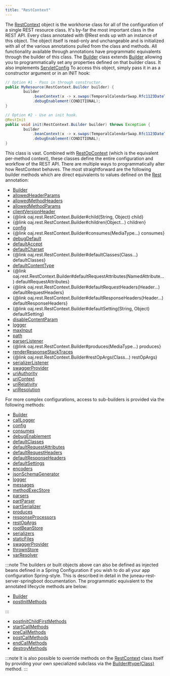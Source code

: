 ```yaml
---
title: "RestContext"
---
```


The [RestContext](../apidocs/org/apache/juneau/rest/RestContext.html) object is the workhorse class for all of the configuration
of a single REST resource class.  It's by-far the most important class in the REST API.
Every class annotated with @Rest ends up with an instance of this object.  The object itself is read-only and unchangeable and is
initialized with all of the various annotations pulled from the class and methods.  All functionality available through annotations
have programmatic equivalents through the builder of this class.
The [Builder](../apidocs/org/apache/juneau/rest/RestContext/Builder.html) class extends [Builder](../apidocs/org/apache/juneau/BeanContext/Builder.html)
allowing you to programmatically set any properties defined on that builder class.
It also implements [ServletConfig](../apidocs/jakarta/servlet/ServletConfig.html)
To access this object, simply pass it in as a constructor argument or in an INIT hook:

```java
// Option #1 - Pass in through constructor.
public MyResource(RestContext.Builder builder) {
        builder
            .beanContext(x -> x.swaps(TemporalCalendarSwap.Rfc1123DateTime.class))
            .debugEnablement(CONDITIONAL);
}

// Option #2 - Use an init hook.
@RestInit
public void init(RestContext.Builder builder) throws Exception {
        builder
            .beanContext(x -> x.swaps(TemporalCalendarSwap.Rfc1123DateTime.class))
            .debugEnablement(CONDITIONAL);
}
```


This class is vast.  Combined with [RestOpContext](../apidocs/org/apache/juneau/rest/RestOpContext.html) (which is the equivalent per-method context), these classes
define the entire configuration and workflow of the REST API.
There are multiple ways to programmatically alter how RestContext behaves.  The most straightforward are the following
builder methods which are direct equivalents to values defined on the [Rest](../apidocs/org/apache/juneau/rest/annotation/Rest.html) annotation:
- [Builder](../apidocs/org/apache/juneau/rest/RestContext/Builder.html)
- [allowedHeaderParams](../apidocs/org/apache/juneau/rest/RestContext/Builder.html#allowedHeaderParams(String))
- [allowedMethodHeaders](../apidocs/org/apache/juneau/rest/RestContext/Builder.html#allowedMethodHeaders(String))
- [allowedMethodParams](../apidocs/org/apache/juneau/rest/RestContext/Builder.html#allowedMethodParams(String))
- [clientVersionHeader](../apidocs/org/apache/juneau/rest/RestContext/Builder.html#clientVersionHeader(String))
- \{@link oaj.rest.RestContext.Builder#child(String, Object) child\}
- \{@link oaj.rest.RestContext.Builder#children(Object...) children\}
- [config](../apidocs/org/apache/juneau/rest/RestContext/Builder.html#config(Config))
- \{@link oaj.rest.RestContext.Builder#consumes(MediaType...) consumes\}
- [debugDefault](../apidocs/org/apache/juneau/rest/RestContext/Builder.html#debugDefault(Enablement))
- [defaultAccept](../apidocs/org/apache/juneau/rest/RestContext/Builder.html#defaultAccept(String))
- [defaultCharset](../apidocs/org/apache/juneau/rest/RestContext/Builder.html#defaultCharset(Charset))
- \{@link oaj.rest.RestContext.Builder#defaultClasses(Class...) defaultClasses\}
- [defaultContentType](../apidocs/org/apache/juneau/rest/RestContext/Builder.html#defaultContentType(String))
- \{@link oaj.rest.RestContext.Builder#defaultRequestAttributes(NamedAttribute...) defaultRequestAttributes\}
- \{@link oaj.rest.RestContext.Builder#defaultRequestHeaders(Header...) defaultRequestHeaders\}
- \{@link oaj.rest.RestContext.Builder#defaultResponseHeaders(Header...) defaultResponseHeaders\}
- \{@link oaj.rest.RestContext.Builder#defaultSetting(String, Object) defaultSetting\}
- [disableContentParam](../apidocs/org/apache/juneau/rest/RestContext/Builder.html#disableContentParam(boolean))
- [logger](../apidocs/org/apache/juneau/rest/RestContext/Builder.html#logger(Logger))
- [maxInput](../apidocs/org/apache/juneau/rest/RestContext/Builder.html#maxInput(String))
- [path](../apidocs/org/apache/juneau/rest/RestContext/Builder.html#path(String))
- [parserListener](../apidocs/org/apache/juneau/rest/RestContext/Builder.html#parserListener(Class))
- \{@link oaj.rest.RestContext.Builder#produces(MediaType...) produces\}
- [renderResponseStackTraces](../apidocs/org/apache/juneau/rest/RestContext/Builder.html#renderResponseStackTraces(boolean))
- \{@link oaj.rest.RestContext.Builder#restOpArgs(Class...) restOpArgs\}
- [serializerListener](../apidocs/org/apache/juneau/rest/RestContext/Builder.html#serializerListener(Class))
- [swaggerProvider](../apidocs/org/apache/juneau/rest/RestContext/Builder.html#swaggerProvider(Class))
- [uriAuthority](../apidocs/org/apache/juneau/rest/RestContext/Builder.html#uriAuthority(String))
- [uriContext](../apidocs/org/apache/juneau/rest/RestContext/Builder.html#uriContext(String))
- [uriRelativity](../apidocs/org/apache/juneau/rest/RestContext/Builder.html#uriRelativity(UriRelativity))
- [uriResolution](../apidocs/org/apache/juneau/rest/RestContext/Builder.html#uriResolution(UriResolution))

For more complex configurations, access to sub-builders is provided via the following methods:
- [Builder](../apidocs/org/apache/juneau/rest/RestContext/Builder.html)
- [callLogger](../apidocs/org/apache/juneau/rest/RestContext/Builder.html#callLogger())
- [config](../apidocs/org/apache/juneau/rest/RestContext/Builder.html#config())
- [consumes](../apidocs/org/apache/juneau/rest/RestContext/Builder.html#consumes())
- [debugEnablement](../apidocs/org/apache/juneau/rest/RestContext/Builder.html#debugEnablement())
- [defaultClasses](../apidocs/org/apache/juneau/rest/RestContext/Builder.html#defaultClasses())
- [defaultRequestAttributes](../apidocs/org/apache/juneau/rest/RestContext/Builder.html#defaultRequestAttributes())
- [defaultRequestHeaders](../apidocs/org/apache/juneau/rest/RestContext/Builder.html#defaultRequestHeaders())
- [defaultResponseHeaders](../apidocs/org/apache/juneau/rest/RestContext/Builder.html#defaultResponseHeaders())
- [defaultSettings](../apidocs/org/apache/juneau/rest/RestContext/Builder.html#defaultSettings())
- [encoders](../apidocs/org/apache/juneau/rest/RestContext/Builder.html#encoders())
- [jsonSchemaGenerator](../apidocs/org/apache/juneau/rest/RestContext/Builder.html#jsonSchemaGenerator())
- [logger](../apidocs/org/apache/juneau/rest/RestContext/Builder.html#logger())
- [messages](../apidocs/org/apache/juneau/rest/RestContext/Builder.html#messages())
- [methodExecStore](../apidocs/org/apache/juneau/rest/RestContext/Builder.html#methodExecStore())
- [parsers](../apidocs/org/apache/juneau/rest/RestContext/Builder.html#parsers())
- [partParser](../apidocs/org/apache/juneau/rest/RestContext/Builder.html#partParser())
- [partSerializer](../apidocs/org/apache/juneau/rest/RestContext/Builder.html#partSerializer())
- [produces](../apidocs/org/apache/juneau/rest/RestContext/Builder.html#produces())
- [responseProcessors](../apidocs/org/apache/juneau/rest/RestContext/Builder.html#responseProcessors())
- [restOpArgs](../apidocs/org/apache/juneau/rest/RestContext/Builder.html#restOpArgs())
- [rootBeanStore](../apidocs/org/apache/juneau/rest/RestContext/Builder.html#rootBeanStore())
- [serializers](../apidocs/org/apache/juneau/rest/RestContext/Builder.html#serializers())
- [staticFiles](../apidocs/org/apache/juneau/rest/RestContext/Builder.html#staticFiles())
- [swaggerProvider](../apidocs/org/apache/juneau/rest/RestContext/Builder.html#swaggerProvider())
- [thrownStore](../apidocs/org/apache/juneau/rest/RestContext/Builder.html#thrownStore())
- [varResolver](../apidocs/org/apache/juneau/rest/RestContext/Builder.html#varResolver())


:::note
The builders or built objects above can also be defined as injected beans defined in a Spring Configuration if
you wish to do all your app configuration Spring-style.  This is described in detail in the juneau-rest-server-springboot
documentation.
The programmatic equivalent to the annotated lifecycle methods are below:
- [Builder](../apidocs/org/apache/juneau/rest/RestContext/Builder.html)
- [postInitMethods](../apidocs/org/apache/juneau/rest/RestContext/Builder.html#postInitMethods())

:::

- [postInitChildFirstMethods](../apidocs/org/apache/juneau/rest/RestContext/Builder.html#postInitChildFirstMethods())
- [startCallMethods](../apidocs/org/apache/juneau/rest/RestContext/Builder.html#startCallMethods())
- [preCallMethods](../apidocs/org/apache/juneau/rest/RestContext/Builder.html#preCallMethods())
- [postCallMethods](../apidocs/org/apache/juneau/rest/RestContext/Builder.html#postCallMethods())
- [endCallMethods](../apidocs/org/apache/juneau/rest/RestContext/Builder.html#endCallMethods())
- [destroyMethods](../apidocs/org/apache/juneau/rest/RestContext/Builder.html#destroyMethods())


:::note
It is also possible to override methods on the [RestContext](../apidocs/org/apache/juneau/rest/RestContext.html) class itself by providing your own specialized subclass via the
[Builder#type(Class)](../apidocs/org/apache/juneau/rest/RestContext/Builder.html#type(Class)) method.
:::
